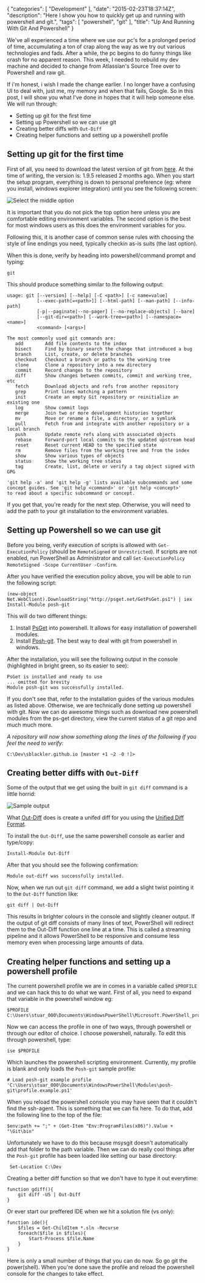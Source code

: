 {
   "categories": [ "Development" ],
   "date": "2015-02-23T18:37:14Z",
   "description": "Here I show you how to quickly get up and running with powershell and git.",
   "tags": [ "powershell", "git" ],
   "title": "Up And Running With Git And Powershell"
}

We've all experienced a time where we use our pc's for a prolonged period of time, accumulating a ton of crap along the way as we try out various technologies and fads. After a while, the pc begins to do funny things like crash for no apparent reason. This week, I needed to rebuild my dev machine and decided to change from Atlassian's Source Tree over to Powershell and raw git.<!--more-->

If i'm honest, i wish I made the change earlier. I no longer have a confusing UI to deal with, just me, my memory and when that fails, Google. So in this post, I will show you what I've done in hopes that it will help someone else. We will run through:

- Setting up git for the first time
- Setting up Powershell so we can use git
- Creating better diffs with `Out-Diff`
- Creating helper functions and setting up a powershell profile

## Setting up git for the first time

First of all, you need to download the latest version of git from [here](http://git-scm.com/download/win). At the time of writing, the version is: 1.9.5 released 2 months ago. When you start the setup program, everything is down to personal preference (eg: where you install, windows explorer integration) until you see the following screen:

![Select the middle option](/img/up-and-running-with-git/Git-install-command-prompt.png "Select the middle option")

It is important that you do not pick the top option here unless you are comfortable editing environment variables. The second option is the best for most windows users as this does the environment variables for you.

Following this, it is another case of common sense rules with choosing the style of line endings you need, typically checkin as-is suits (the last option).

When this is done, verify by heading into powershell/command prompt and typing:

    git

This should produce something similar to the following output:

    usage: git [--version] [--help] [-C <path>] [-c name=value]
               [--exec-path[=<path>]] [--html-path] [--man-path] [--info-path]
               [-p|--paginate|--no-pager] [--no-replace-objects] [--bare]
               [--git-dir=<path>] [--work-tree=<path>] [--namespace=<name>]
               <command> [<args>]

    The most commonly used git commands are:
       add        Add file contents to the index
       bisect     Find by binary search the change that introduced a bug
       branch     List, create, or delete branches
       checkout   Checkout a branch or paths to the working tree
       clone      Clone a repository into a new directory
       commit     Record changes to the repository
       diff       Show changes between commits, commit and working tree, etc
       fetch      Download objects and refs from another repository
       grep       Print lines matching a pattern
       init       Create an empty Git repository or reinitialize an existing one
       log        Show commit logs
       merge      Join two or more development histories together
       mv         Move or rename a file, a directory, or a symlink
       pull       Fetch from and integrate with another repository or a local branch
       push       Update remote refs along with associated objects
       rebase     Forward-port local commits to the updated upstream head
       reset      Reset current HEAD to the specified state
       rm         Remove files from the working tree and from the index
       show       Show various types of objects
       status     Show the working tree status
       tag        Create, list, delete or verify a tag object signed with GPG

    'git help -a' and 'git help -g' lists available subcommands and some
    concept guides. See 'git help <command>' or 'git help <concept>'
    to read about a specific subcommand or concept.

If you get that, you're ready for the next step. Otherwise, you will need to add the path to your git installation to the environment variables.

## Setting up Powershell so we can use git

Before you being, verify execution of scripts is allowed with `Get-ExecutionPolicy` (should be `RemoteSigned` or `Unrestricted`). If scripts are not enabled, run PowerShell as Administrator and call `Set-ExecutionPolicy RemoteSigned -Scope CurrentUser -Confirm`.

After you have verified the execution policy above, you will be able to run the following script:

    (new-object Net.WebClient).DownloadString("http://psget.net/GetPsGet.ps1") | iex
    Install-Module posh-git

This will do two different things:

1. Install [PsGet](http://psget.net/) into powershell. It allows for easy installation of powershell modules.
2. Install [Posh-git](https://github.com/dahlbyk/posh-git). The best way to deal with git from powershell in windows.

After the installation, you will see the following output in the console (highlighted in bright green, so its easier to see):

    PsGet is installed and ready to use
    ... omitted for brevity
    Module posh-git was successfully installed.

If you don't see that, refer to the installation guides of the various modules as listed above. Otherwise, we are technically done setting up powershell with git. Now we can do awesome things such as download new powershell modules from the ps-get directory, view the current status of a git repo and much much more.

*A repository will now show something along the lines of the following if you feel the need to verify:*

    C:\Dev\sblackler.github.io [master +1 ~2 -0 !]>

## Creating better diffs with `Out-Diff`

Some of the output that we get using the built in `git diff` command is a little horrid:

![Sample output](/img/up-and-running-with-git/git-diff-powershell.PNG "Sample Output")

What [Out-Diff](http://psget.net/directory/out-diff/) does is create a unifed diff for you using the [Unified Diff Format](http://en.wikipedia.org/wiki/Diff_utility#Unified_format).

To install the `Out-Diff`, use the same powershell console as earlier and type/copy:

    Install-Module Out-Diff

After that you should see the following confirmation:

    Module out-diff was successfully installed.

Now, when we run out `git diff` command, we add a slight twist pointing it to the `Out-Diff` function like:

    git diff | Out-Diff

This results in brighter colours in the console and slightly cleaner output. If the output of git diff consists of many lines of text, PowerShell will redirect them to the Out-Diff function one line at a time. This is called a streaming pipeline and it allows PowerShell to be responsive and consume less memory even when processing large amounts of data.

## Creating helper functions and setting up a powershell profile

The current powershell profile we are in comes in a variable called `$PROFILE` and we can hack this to do what we want. First of all, you need to expand that variable in the powershell window eg:

    $PROFILE
    C:\Users\stuar_000\Documents\WindowsPowerShell\Microsoft.PowerShell_profile.ps1

Now we can access the profile in one of two ways, through powershell or through our editor of choice. I choose powershell, naturally. To edit this through powershell, type:

    ise $PROFILE

Which launches the powershell scripting environment. Currently, my profile is blank and only loads the `Posh-git` sample profile:

    # Load posh-git example profile
    'C:\Users\stuar_000\Documents\WindowsPowerShell\Modules\posh-git\profile.example.ps1'

When you reload the powershell console you may have seen that it couldn't find the ssh-agent. This is something that we can fix here. To do that, add the following line to the top of the file:

    $env:path += ";" + (Get-Item "Env:ProgramFiles(x86)").Value + "\Git\bin"

Unfortunately we have to do this because msysgit doesn't automatically add that folder to the path variable. Then we can do really cool things after the `Posh-git` profile has been loaded like setting our base directory:

     Set-Location C:\Dev

Creating a better diff function so that we don't have to type it out everytime:

    function gdiff(){
        git diff -U5 | Out-Diff
    }

Or ever start our preffered IDE when we hit a solution file (vs only):

    function ide(){
        $files = Get-ChildItem *.sln -Recurse
        foreach($file in $files){
            Start-Process $file.Name
        }
    }

Here is only a small number of things that you can do now. So go git the power(shell). When you're done save the profile and reload the powershell console for the changes to take effect.
